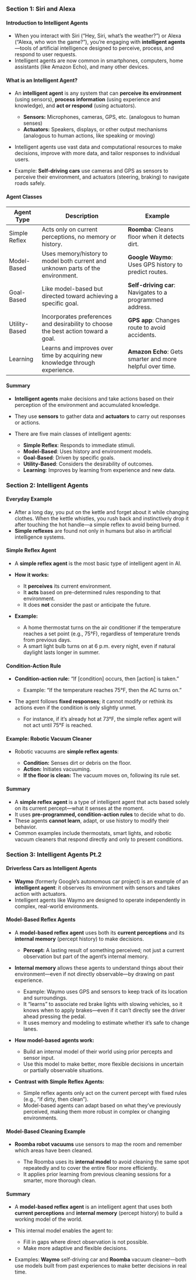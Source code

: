 ### Section 1: Siri and Alexa

#### Introduction to Intelligent Agents

* When you interact with Siri (“Hey, Siri, what’s the weather?”) or Alexa (“Alexa, who won the game?”), you’re engaging with **intelligent agents**—tools of artificial intelligence designed to perceive, process, and respond to user requests.
* Intelligent agents are now common in smartphones, computers, home assistants (like Amazon Echo), and many other devices.

#### What is an Intelligent Agent?

* An **intelligent agent** is any system that can **perceive its environment** (using sensors), **process information** (using experience and knowledge), and **act or respond** (using actuators).

  * **Sensors:** Microphones, cameras, GPS, etc. (analogous to human senses)
  * **Actuators:** Speakers, displays, or other output mechanisms (analogous to human actions, like speaking or moving)
* Intelligent agents use vast data and computational resources to make decisions, improve with more data, and tailor responses to individual users.
* Example: **Self-driving cars** use cameras and GPS as sensors to perceive their environment, and actuators (steering, braking) to navigate roads safely.

#### Agent Classes

| Agent Type    | Description                                                                        | Example                                                   |
| ------------- | ---------------------------------------------------------------------------------- | --------------------------------------------------------- |
| Simple Reflex | Acts only on current perceptions, no memory or history.                            | **Roomba**: Cleans floor when it detects dirt.            |
| Model-Based   | Uses memory/history to model both current and unknown parts of the environment.    | **Google Waymo**: Uses GPS history to predict routes.     |
| Goal-Based    | Like model-based but directed toward achieving a specific goal.                    | **Self-driving car**: Navigates to a programmed address.  |
| Utility-Based | Incorporates preferences and desirability to choose the best action toward a goal. | **GPS app**: Changes route to avoid accidents.            |
| Learning      | Learns and improves over time by acquiring new knowledge through experience.       | **Amazon Echo**: Gets smarter and more helpful over time. |

#### Summary

* **Intelligent agents** make decisions and take actions based on their perception of the environment and accumulated knowledge.
* They use **sensors** to gather data and **actuators** to carry out responses or actions.
* There are five main classes of intelligent agents:

  * **Simple Reflex**: Responds to immediate stimuli.
  * **Model-Based**: Uses history and environment models.
  * **Goal-Based**: Driven by specific goals.
  * **Utility-Based**: Considers the desirability of outcomes.
  * **Learning**: Improves by learning from experience and new data.

### Section 2: Intelligent Agents

#### Everyday Example

* After a long day, you put on the kettle and forget about it while changing clothes. When the kettle whistles, you rush back and instinctively drop it after touching the hot handle—a simple reflex to avoid being burned.
* **Simple reflexes** are found not only in humans but also in artificial intelligence systems.

#### Simple Reflex Agent

* A **simple reflex agent** is the most basic type of intelligent agent in AI.
* **How it works:**

  * It **perceives** its current environment.
  * It **acts** based on pre-determined rules responding to that environment.
  * It does **not** consider the past or anticipate the future.
* **Example:**

  * A home thermostat turns on the air conditioner if the temperature reaches a set point (e.g., 75°F), regardless of temperature trends from previous days.
  * A smart light bulb turns on at 6 p.m. every night, even if natural daylight lasts longer in summer.

#### Condition-Action Rule

* **Condition-action rule:** “If \[condition] occurs, then \[action] is taken.”

  * Example: “If the temperature reaches 75°F, then the AC turns on.”
* The agent follows **fixed responses**; it cannot modify or rethink its actions even if the condition is only slightly unmet.

  * For instance, if it’s already hot at 73°F, the simple reflex agent will not act until 75°F is reached.

#### Example: Robotic Vacuum Cleaner

* Robotic vacuums are **simple reflex agents**:

  * **Condition:** Senses dirt or debris on the floor.
  * **Action:** Initiates vacuuming.
  * **If the floor is clean:** The vacuum moves on, following its rule set.

#### Summary

* A **simple reflex agent** is a type of intelligent agent that acts based solely on its current percept—what it senses at the moment.
* It uses **pre-programmed, condition-action rules** to decide what to do.
* These agents **cannot learn**, adapt, or use history to modify their behavior.
* Common examples include thermostats, smart lights, and robotic vacuum cleaners that respond directly and only to present conditions.

### Section 3: Intelligent Agents Pt.2

#### Driverless Cars as Intelligent Agents

* **Waymo** (formerly Google’s autonomous car project) is an example of an **intelligent agent**: it observes its environment with sensors and takes action with actuators.
* Intelligent agents like Waymo are designed to operate independently in complex, real-world environments.

#### Model-Based Reflex Agents

* A **model-based reflex agent** uses both its **current perceptions** and its **internal memory** (percept history) to make decisions.

  * **Percept:** A lasting result of something perceived; not just a current observation but part of the agent’s internal memory.

* **Internal memory** allows these agents to understand things about their environment—even if not directly observable—by drawing on past experience.

  * Example: Waymo uses GPS and sensors to keep track of its location and surroundings.
  * It “learns” to associate red brake lights with slowing vehicles, so it knows when to apply brakes—even if it can’t directly see the driver ahead pressing the pedal.
  * It uses memory and modeling to estimate whether it’s safe to change lanes.

* **How model-based agents work:**

  * Build an internal model of their world using prior percepts and sensor input.
  * Use this model to make better, more flexible decisions in uncertain or partially observable situations.

* **Contrast with Simple Reflex Agents:**

  * Simple reflex agents only act on the current percept with fixed rules (e.g., “if dirty, then clean”).
  * Model-based agents can adapt based on what they’ve previously perceived, making them more robust in complex or changing environments.

#### Model-Based Cleaning Example

* **Roomba robot vacuums** use sensors to map the room and remember which areas have been cleaned.

  * The Roomba uses its **internal model** to avoid cleaning the same spot repeatedly and to cover the entire floor more efficiently.
  * It applies prior learning from previous cleaning sessions for a smarter, more thorough clean.

#### Summary

* A **model-based reflex agent** is an intelligent agent that uses both **current perceptions** and **internal memory** (percept history) to build a working model of the world.
* This internal model enables the agent to:

  * Fill in gaps where direct observation is not possible.
  * Make more adaptive and flexible decisions.
* Examples: **Waymo** self-driving car and **Roomba** vacuum cleaner—both use models built from past experiences to make better decisions in real time.
